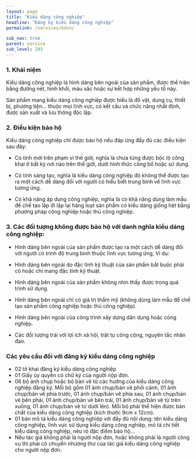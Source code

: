 ```yaml
---
layout: page
title: "Kiểu dáng công nghiệp"
headline: "Đăng ký kiểu dáng công nghiệp"
permalink: /services/kdcn/

sub_nav: true
parent: service
sub_level: 203
---
```


### 1. Khái niệm
Kiểu dáng công nghiệp là hình dáng bên ngoài của sản phẩm, được thể hiện bằng đường nét, hình khối, màu sắc hoặc sự kết hợp những yếu tố này.

Sản phẩm mang kiểu dáng công nghiệp được hiểu là đồ vật, dụng cụ, thiết bị, phương tiện... thuộc mọi lĩnh vực, có kết cấu và chức năng nhất định, được sản xuất và lưu thông độc lập.

### 2. Điều kiện bảo hộ
Kiểu dáng công nghiệp chỉ được bảo hộ nếu đáp ứng đầy đủ các điều kiện sau đây:

- Có tính mới trên phạm vi thế giới, nghĩa là chưa từng được bộc lộ công khai ở bất kỳ nơi nào trên thế giới, dưới hình thức công bố hoặc sử dụng.

- Có tính sáng tạo, nghĩa là kiểu dáng công nghiệp đó không thể được tạo ra một cách dễ dàng đối với người có hiểu biết trung bình về lĩnh vực tương ứng.

- Có khả năng áp dụng công nghiệp, nghĩa là có khả năng dùng làm mẫu để chế tạo lặp đi lặp lại hàng loạt sản phẩm có kiểu dáng giống hệt bằng phương pháp công nghiệp hoặc thủ công nghiệp.

### 3. Các đối tượng không được bảo hộ với danh nghĩa kiểu dáng công nghiệp:

- Hình dáng bên ngoài của sản phẩm được tạo ra một cách dễ dàng đối với người có trình độ trung bình thuộc lĩnh vực tương ứng, Ví dụ:

- Hình dáng bên ngoài do đặc tính kỹ thuật của sản phẩm bắt buộc phải có hoặc chỉ mang đặc tính kỹ thuật.

- Hình dáng bên ngoài của sản phẩm không nhìn thấy được trong quá trình sử dụng.

- Hình dáng bên ngoài chỉ có giá trị thẩm mỹ (không dùng làm mẫu để chế tạo sản phẩm công nghiệp hoặc thủ công nghiệp).

- Hình dáng bên ngoài của công trình xây dựng dân dụng hoặc công nghiệp.

- Các đối tượng trái với lợi ích xã hội, trật tự công cộng, nguyên tắc nhân đạo.

### Các yêu cầu đối với đăng ký kiểu dáng công nghiệp
- 02 tờ khai đăng ký kiểu dáng công nghiệp
- 01 Giấy ủy quyền có chữ ký của người nộp đơn.
- 06 bộ ảnh chụp hoặc bộ bản vẽ từ các hướng của kiểu dáng công nghiệp đăng ký. Mỗi bộ gồm 01 ảnh chụp/bản vẽ phối cảnh, 01 ảnh chụp/bản vẽ phía trước, 01 ảnh chụp/bản vẽ phía sau, 01 ảnh chụp/bản vẽ bên phải, 01 ảnh chụp/bản vẽ bên trái, 01 ảnh chụp/bản vẽ từ trên xuống, 01 ảnh chụp/bản vẽ từ dưới lên). Mỗi bộ phải thể hiện được bản chất của kiểu dáng công nghiệp (kích thước 9cm x 12cm).
- 01 bản mô tả kiểu dáng công nghiệp với đầy đủ nội dung: tên kiểu dáng công nghiệp, lĩnh vực sử dụng kiểu dáng công nghiệp, mô tả chi tiết kiểu dáng công nghiệp, nêu rõ đặc điểm bảo hộ…
- Nếu tác giả không phải là người nộp đơn, hoặc không phải là người công vụ thì phải có chuyển nhượng thư của tác giả kiểu dáng công nghiệp cho người nộp đơn.
